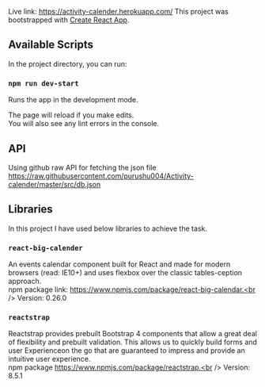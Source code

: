Live link: https://activity-calender.herokuapp.com/
This project was bootstrapped with [Create React App](https://github.com/facebook/create-react-app).

## Available Scripts

In the project directory, you can run:

### `npm run dev-start`

Runs the app in the development mode.<br />

The page will reload if you make edits.<br />
You will also see any lint errors in the console.

## API
Using github raw API for fetching the json file https://raw.githubusercontent.com/purushu004/Activity-calender/master/src/db.json

## Libraries
In this project I have used below libraries to achieve the task.

### `react-big-calender`

An events calendar component built for React and made for modern browsers (read: IE10+) and uses flexbox over the classic tables-ception approach.<br />
npm package link:  https://www.npmjs.com/package/react-big-calendar.<br />
Version: 0.26.0

### `reactstrap`

Reactstrap provides prebuilt Bootstrap 4 components that allow a great deal of flexibility and prebuilt validation. This allows us to quickly build forms and user Experienceon the go that are guaranteed to impress and provide an intuitive user experience.<br />
npm package https://www.npmjs.com/package/reactstrap.<br />
Version: 8.5.1
